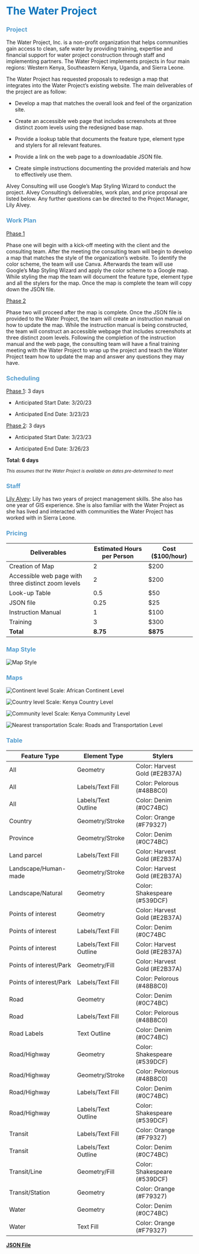 <style>
H1{color:#0C74BC !important;}
H3{color:#539DCF !important;}
</style>

# The Water Project

### Project

The Water Project, Inc. is a non-profit organization that helps communities gain access to clean, safe water by providing training, expertise and financial support for water project construction through staff and implementing partners. The Water Project implements projects in four main regions: Western Kenya, Southeastern Kenya, Uganda, and Sierra Leone. 

The Water Project has requested proposals to redesign a map that integrates into the Water Project’s existing website. The main deliverables of the project are as follow:
  * Develop a map that matches the overall look and feel of the organization site.
    
  * Create an accessible web page that includes screenshots at three distinct zoom levels using the redesigned base map.
  
  * Provide a lookup table that documents the feature type, element type and stylers for all relevant features. 
  
  * Provide a link on the web page to a downloadable JSON file. 
  
  * Create simple instructions documenting the provided materials and how to effectively use them.

Alvey Consulting will use Google’s Map Styling Wizard to conduct the project. Alvey Consulting’s deliverables, work plan, and price proposal are listed below. Any further questions can be directed to the Project Manager, Lily Alvey.

### Work Plan

<ins>Phase 1</ins>

Phase one will begin with a kick-off meeting with the client and the consulting team. After the meeting the consulting team will begin to develop a map that matches the style of the organization’s website. To identify the color scheme, the team will use Canva. Afterwards the team will use Google’s Map Styling Wizard and apply the color scheme to a Google map. While styling the map the team will document the feature type, element type and all the stylers for the map. Once the map is complete the team will copy down the JSON file. 

<ins>Phase 2</ins>

Phase two will proceed after the map is complete. Once the JSON file is provided to the Water Project, the team will create an instruction manual on how to update the map. While the instruction manual is being constructed, the team will construct an accessible webpage that includes screenshots at three distinct zoom levels. Following the completion of the instruction manual and the web page, the consulting team will have a final training meeting with the Water Project to wrap up the project and teach the Water Project team how to update the map and answer any questions they may have. 


### Scheduling 

<ins>Phase 1</ins>: 3 days

 * Anticipated Start Date: 3/20/23

 * Anticipated End Date: 3/23/23

<ins>Phase 2</ins>: 3 days

 * Anticipated Start Date: 3/23/23

* Anticipated End Date: 3/26/23

**Total: 6 days**

<sub>*This assumes that the Water Project is available on dates pre-determined to meet*</sub>

### Staff

<ins>Lily Alvey</ins>: Lily has two years of project management skills. She also has one year of GIS experience. She is also familiar with the Water Project as she has lived and interacted with communities the Water Project has worked with in Sierra Leone.

### Pricing

| Deliverables | Estimated Hours per Person | Cost ($100/hour)|
| --- | --- | --- |
| Creation of Map  | 2 | $200 |
| Accessible web page with three distinct zoom levels  | 2 | $200 |
| Look-up Table  | 0.5 | $50 |
| JSON file  | 0.25 | $25 |
| Instruction Manual  | 1 | $100 |
| Training  | 3 | $300 |
| **Total**  | **8.75** | **$875** |

### Map Style

![Map Style](https://user-images.githubusercontent.com/122820427/227745461-78c7a760-3156-4cfb-a362-31fd0dfc275a.PNG)

### Maps

![Continent level](https://user-images.githubusercontent.com/122820427/227757912-8bfde3e0-264d-4dea-9d7e-4b2a2111fa4d.PNG)
Scale: African Continent Level

![Country level](https://user-images.githubusercontent.com/122820427/227757956-9d156ccd-f46e-4f89-83e0-92b4bc2e6e39.PNG)
Scale: Kenya Country Level

![Community level](https://user-images.githubusercontent.com/122820427/227758013-a3f02b55-573b-4484-a1cd-2ddc37bc623a.PNG)
Scale: Kenya Community Level

![Nearest transportation](https://user-images.githubusercontent.com/122820427/227757599-ce49b1a9-bd58-4c97-b5d8-a360277eeef4.PNG)
Scale: Roads and Transportation Level

### Table

| Feature Type | Element Type | Stylers |
| --- | --- | --- |
| All |	Geometry |	Color: Harvest Gold (#E2B37A) |
| All	|Labels/Text Fill | Color: Pelorous (#48B8C0) |
| All |	Labels/Text Outline |	Color: Denim (#0C74BC) |
| Country |	Geometry/Stroke |	Color: Orange (#F79327) |
| Province |	Geometry/Stroke |	Color: Denim (#0C74BC) |
| Land parcel |	Labels/Text Fill |	Color: Harvest Gold (#E2B37A) |
| Landscape/Human-made |	Geometry/Stroke |	Color: Harvest Gold (#E2B37A) |
| Landscape/Natural |	Geometry |	Color: Shakespeare (#539DCF) |
| Points of interest |	Geometry |	Color: Harvest Gold (#E2B37A) |
| Points of interest |	Labels/Text Fill |	Color: Denim (#0C74BC |
| Points of interest | Labels/Text Fill Outline |	Color: Harvest Gold (#E2B37A) |
| Points of interest/Park |	Geometry/Fill |	Color: Harvest Gold (#E2B37A) |
| Points of interest/Park |	Labels/Text Fill |	Color: Pelorous (#48B8C0) |
| Road |	Geometry |	Color: Denim (#0C74BC) |
| Road	| Labels/Text Fill |	Color: Pelorous (#48B8C0) |
| Road	Labels | Text Outline |	Color: Denim (#0C74BC) |
| Road/Highway |	Geometry	| Color: Shakespeare (#539DCF) |
| Road/Highway |	Geometry/Stroke |	Color: Pelorous (#48B8C0) |
| Road/Highway |	Labels/Text Fill |	Color: Denim (#0C74BC) |
| Road/Highway |	Labels/Text Outline |	Color: Shakespeare (#539DCF) |
| Transit |	Labels/Text Fill |	Color: Orange (#F79327) |
| Transit | Labels/Text Outline |	Color: Denim (#0C74BC) |
| Transit/Line |	Geometry/Fill |	Color: Shakespeare (#539DCF) |
| Transit/Station |	Geometry |	Color: Orange (#F79327) |
| Water	| Geometry |	Color: Denim (#0C74BC) |
| Water |Text Fill |	Color: Orange (#F79327) |


**[JSON File](WaterProjectFile)**
